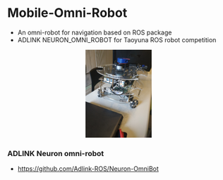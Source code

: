 # Mobile-Omni-Robot
- An omni-robot for navigation based on ROS package
- ADLINK NEURON_OMNI_ROBOT for Taoyuna ROS robot competition
<div align=center><img src="https://github.com/Chee-An-Yu/Mobile-Omni-Robot/blob/master/Neuron-OmniBot/doc/69043949_426860611259040_3798472469606563840_n.jpg" width="150" height="200"></div>
  
### ADLINK Neuron omni-robot
- https://github.com/Adlink-ROS/Neuron-OmniBot

#### 

